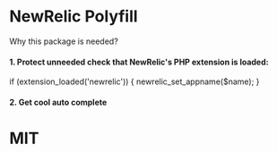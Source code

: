 NewRelic Polyfill
=================

Why this package is needed?

#### 1. Protect unneeded check that NewRelic's PHP extension is loaded: 

if (extension_loaded('newrelic')) {
    newrelic_set_appname($name);
}


#### 2. Get cool auto complete


# MIT

